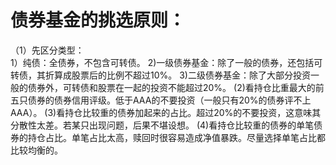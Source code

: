 # 债券基金的挑选原则：
 （1）先区分类型：   
    1）纯债：全债券，不包含可转债。
    2)一级债券基金：除了一般的债券，还包括可转债，其折算成股票后的比例不超过10%。
    3)二级债券基金：除了大部分投资一般的债券外，可转债和股票在一起的投资不能超过20%。
  (2)看持仓比重最大的前五只债券的债券信用评级。低于AAA的不要投资（一般只有20%的债券评不上AAA）。
  (3)看持仓比较重的债券加起来的占比。超过20%的不要投资，这意味其分散性太差。若某只出现问题，后果不堪设想。
  (4)看持仓比较重的债券的单笔债券的持仓占比。单笔占比太高，赎回时很容易造成净值暴跌。尽量选择单笔占比都比较均衡的。
